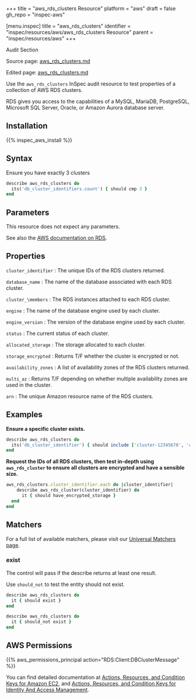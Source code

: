 +++
title = "aws_rds_clusters Resource"
platform = "aws"
draft = false
gh_repo = "inspec-aws"

[menu.inspec]
title = "aws_rds_clusters"
identifier = "inspec/resources/aws/aws_rds_clusters Resource"
parent = "inspec/resources/aws"
+++

<div class="admonition-note">
<p class="admonition-note-title">Audit Section</p>
<div class="admonition-note-text">
<p>Source page: <a href="https://github.com/inspec/inspec-aws/blob/main/docs/resources/aws_rds_clusters.md">aws_rds_clusters.md</a></p>
<p>Edited page: <a href="https://github.com/ianmadd/inspec-aws/blob/im/hugo/docs-chef-io/content/inspec/resources/aws_rds_clusters.md">aws_rds_clusters.md</a></p>
</div>
</div>



Use the `aws_rds_clusters` InSpec audit resource to test properties of a collection of AWS RDS clusters.

RDS gives you access to the capabilities of a MySQL, MariaDB, PostgreSQL, Microsoft SQL Server, Oracle, or Amazon Aurora database server.

## Installation

{{% inspec_aws_install %}}

## Syntax

Ensure you have exactly 3 clusters

```ruby
describe aws_rds_clusters do
  its('db_cluster_identifiers.count') { should cmp 3 }
end
```

## Parameters

This resource does not expect any parameters.

See also the [AWS documentation on RDS](https://docs.aws.amazon.com/rds/?id=docs_gateway).

## Properties

`cluster_identifier`
: The unique IDs of the RDS clusters returned.

`database_name`
: The name of the database associated with each RDS cluster.

`cluster_\members`
: The RDS instances attached to each RDS cluster.

`engine`
: The name of the database engine used by each cluster.

`engine_version`
: The version of the database engine used by each cluster.

`status`
: The current status of each cluster.

`allocated_storage`
: The storage allocated to each cluster.

`storage_encrypted`
: Returns T/F whether the cluster is encrypted or not.

`availability_zones`
: A list of availability zones of the RDS clusters returned.

`multi_az`
: Returns T/F depending on whether multiple availability zones are used in the cluster.

`arn`
: The unique Amazon resource name of the RDS clusters.

## Examples

**Ensure a specific cluster exists.**

```ruby
describe aws_rds_clusters do
  its('db_cluster_identifier') { should include ['cluster-12345678', 'cluster-456786786'] }
end
```

**Request the IDs of all RDS clusters, then test in-depth using `aws_rds_cluster` to ensure all clusters are encrypted and have a sensible size.**

```ruby
aws_rds_clusters.cluster_identifier.each do |cluster_identifier|
    describe aws_rds_cluster(cluster_identifier) do
      it { should have_encrypted_storage }
  end
end
```

## Matchers

For a full list of available matchers, please visit our [Universal Matchers page](https://www.inspec.io/docs/reference/matchers/).

### exist

The control will pass if the describe returns at least one result.

Use `should_not` to test the entity should not exist.

```ruby
describe aws_rds_clusters do
  it { should exist }
end
```

```ruby
describe aws_rds_clusters do
  it { should_not exist }
end
```

## AWS Permissions

{{% aws_permissions_principal action="RDS:Client:DBClusterMessage" %}}

You can find detailed documentation at [Actions, Resources, and Condition Keys for Amazon EC2](https://docs.aws.amazon.com/IAM/latest/UserGuide/list_amazonec2.html), and [Actions, Resources, and Condition Keys for Identity And Access Management](https://docs.aws.amazon.com/IAM/latest/UserGuide/list_identityandaccessmanagement.html).
